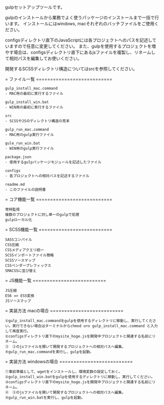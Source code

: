 gulpセットアップツールです。

gulpのインストールから業務でよく使うパッケージのインストールまで一括で行います。
インストールにはwindows, macそれぞれのバッチファイルをご使用ください。

configsディレクトリ直下のJavaScriptには各プロジェクトへのパスを記述していますので任意に変更してください。
また、gulpを使用するプロジェクトを増やす場合は、configsディレクトリ直下にあるjsファイルを複製し、リネームして相対パスを編集してお使いください。

開発するSCSSディレクトリ構造についてはsrcを参照してください。



= ファイル一覧 ===========================

	gulp_install_mac.command
	- MAC用の最初に実行するファイル

	gulp_install_win.bat
	- WIN用の最初に実行するファイル

	src
	- SCSSやJSのディレクトリ構造の見本

	gulp_run_mac.command
	- MAC用のgulp実行ファイル

	gule_run_win.bat
	- WIN用のgulp実行ファイル

	package.json
	- 使用するgulpパッケージモジュールを記述したファイル

	configs
	- 各プロジェクトへの相対パスを記述するファイル

	readme.md
	- このファイルの説明書



= コア機能一覧 ===========================

	常時監視
	複数のプロジェクトに対し単一のgulpで処理
	gulpローカル化



= SCSS機能一覧 ==========================

	SASSコンパイル
	CSS圧縮
	CSSメディアクエリ統一
	SCSSインポートファイル簡略
	SCSSソースマップ
	CSSベンダープレフィックス
	SMACSSに並び替え



= JS機能一覧 ==========================

	JS圧縮
	ES6 => ES5変換
	JSソースマップ



= 実装方法 macの場合 ==========================

	①gulp_install_mac.commandをgulpを使用するディレクトリに移動し、実行してください。実行できない場合はターミナルからchmod u+x gulp_install_mac.command と入力して再度実行。
	②configsディレクトリ直下のmysite_hoge.jsを開発中プロジェクトと関連する名前にリネーム。
	③　②のjsファイルを開いて開発するプロジェクトへの相対パスへ編集。
	④gulp_run_mac.commandを実行し、gulpを起動。



= 実装方法 windowsの場合 ==========================

	①事前準備として、wgetをインストールし、環境変数の設定しておく。
	②gulp_install_win.batをgulpを使用するディレクトリに移動し、実行してください。
	③configsディレクトリ直下のmysite_hoge.jsを開発中プロジェクトと関連する名前にリネーム。
	④　③のjsファイルを開いて開発するプロジェクトへの相対パスへ編集。
	⑤gulp_run_win.batを実行し、gulpを起動。
